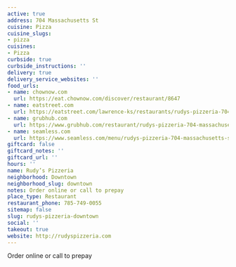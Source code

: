 ```yaml
---
active: true
address: 704 Massachusetts St
cuisine: Pizza
cuisine_slugs:
- pizza
cuisines:
- Pizza
curbside: true
curbside_instructions: ''
delivery: true
delivery_service_websites: ''
food_urls:
- name: chownow.com
  url: https://eat.chownow.com/discover/restaurant/8647
- name: eatstreet.com
  url: https://eatstreet.com/lawrence-ks/restaurants/rudys-pizzeria-704-massachusetts-st
- name: grubhub.com
  url: https://www.grubhub.com/restaurant/rudys-pizzeria-704-massachusetts-st-lawrence/1033137
- name: seamless.com
  url: https://www.seamless.com/menu/rudys-pizzeria-704-massachusetts-st-lawrence/1033137
giftcard: false
giftcard_notes: ''
giftcard_url: ''
hours: ''
name: Rudy’s Pizzeria
neighborhood: Downtown
neighborhood_slug: downtown
notes: Order online or call to prepay
place_type: Restaurant
restaurant_phone: 785-749-0055
sitemap: false
slug: rudys-pizzeria-downtown
social: ''
takeout: true
website: http://rudyspizzeria.com
---
```


Order online or call to prepay